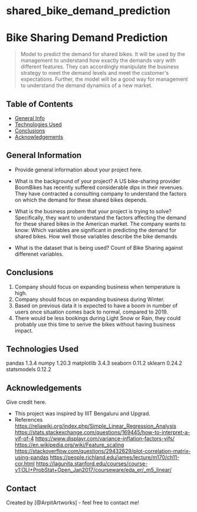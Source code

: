 # shared_bike_demand_prediction
# Bike Sharing Demand Prediction
> Model to predict the demand for shared bikes. 
It will be used by the management to understand how exactly the demands vary with different features. 
They can accordingly manipulate the business strategy to meet the demand levels and meet the customer's expectations. 
Further, the model will be a good way for management to understand the demand dynamics of a new market.


## Table of Contents
* [General Info](#general-information)
* [Technologies Used](#technologies-used)
* [Conclusions](#conclusions)
* [Acknowledgements](#acknowledgements)

<!-- You can include any other section that is pertinent to your problem -->

## General Information
- Provide general information about your project here.
- What is the background of your project?
A US bike-sharing provider BoomBikes has recently suffered considerable dips in their revenues. They have contracted a consulting company to understand the factors on which the demand for these shared bikes depends. 

- What is the business probem that your project is trying to solve?
Specifically, they want to understand the factors affecting the demand for these shared bikes in the American market. The company wants to know:
Which variables are significant in predicting the demand for shared bikes.
How well those variables describe the bike demands

- What is the dataset that is being used?
Count of Bike Sharing against differenet variables.

<!-- You don't have to answer all the questions - just the ones relevant to your project. -->

## Conclusions
1. Company should focus on expanding business when temperature is high.
2. Company should focus on expanding business during Winter.
3. Based on previous data it is expected to have a boom in number of users once situation comes back to normal, compared to 2019.
4. There would be less bookings during Light Snow or Rain, they could probably use this time to serive the bikes without having business impact.

<!-- You don't have to answer all the questions - just the ones relevant to your project. -->


## Technologies Used
pandas 1.3.4
numpy 1.20.3
matplotlib 3.4.3
seaborn 0.11.2
sklearn 0.24.2
statsmodels 0.12.2

<!-- As the libraries versions keep on changing, it is recommended to mention the version of library used in this project -->

## Acknowledgements
Give credit here.
- This project was inspired by IIIT Bengaluru and Upgrad.
- References 
https://reliawiki.org/index.php/Simple_Linear_Regression_Analysis
https://stats.stackexchange.com/questions/169445/how-to-interpret-a-vif-of-4
https://www.displayr.com/variance-inflation-factors-vifs/
https://en.wikipedia.org/wiki/Feature_scaling
https://stackoverflow.com/questions/29432629/plot-correlation-matrix-using-pandas
https://people.richland.edu/james/lecture/m170/ch11-cor.html
https://lagunita.stanford.edu/courses/course-v1:OLI+ProbStat+Open_Jan2017/courseware/eda_er/_m5_linear/

<!-- - This project was based on [this tutorial](https://www.example.com). -->


## Contact
Created by [@ArpitArtworks] - feel free to contact me!


<!-- Optional -->
<!-- ## License -->
<!-- This project is open source and available under the [... License](). -->

<!-- You don't have to include all sections - just the one's relevant to your project -->